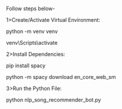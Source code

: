 Follow steps below-

1>Create/Activate Virtual Environment:

python -m venv venv

venv\Scripts\activate

2>Install Dependencies:

pip install spacy

python -m spacy download en_core_web_sm

3>Run the Python File:

python nlp_song_recommender_bot.py
